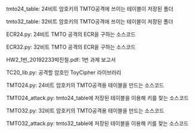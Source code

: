 tmto24_table: 24비트 암호키의 TMTO공격에 쓰이는 테이블이 저장된 폴더

tmto32_table: 32비트 암호키의 TMTO공격에 쓰이는 테이블이 저장된 폴더

ECR24.py: 24비트 TMTO 공격의 ECR을 구하는 소스코드

ECR32.py: 32비트 TMTO 공격의 ECR을 구하는 소스코드

HW2_1번_20192233박진철.pdf: 1번 과제 보고서

TC20_lib.py: 공격할 암호인 ToyCipher 라이브러리

TMTO24.py: 24비트 암호키의 TMTO공격용 테이블을 만드는 소스코드

TMTO24_attack.py: tmto24_table에 저장된 테이블을 이용해 키를 찾는 소스코드

TMTO32.py: 32비트 암호키의 TMTO공격용 테이블을 만드는 소스코드

TMTO32_attack.py: tmto32_table에 저장된 테이블을 이용해 키를 찾는 소스코드

